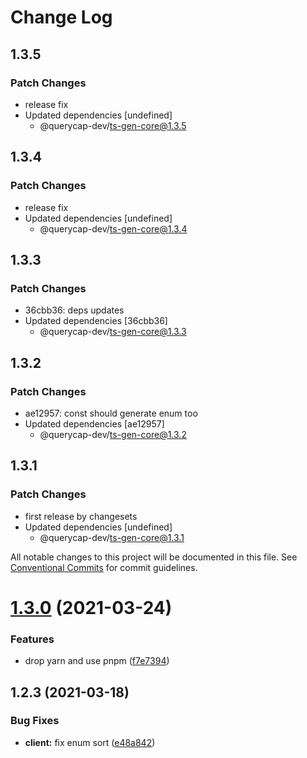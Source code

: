 # Change Log

## 1.3.5

### Patch Changes

- release fix
- Updated dependencies [undefined]
  - @querycap-dev/ts-gen-core@1.3.5

## 1.3.4

### Patch Changes

- release fix
- Updated dependencies [undefined]
  - @querycap-dev/ts-gen-core@1.3.4

## 1.3.3

### Patch Changes

- 36cbb36: deps updates
- Updated dependencies [36cbb36]
  - @querycap-dev/ts-gen-core@1.3.3

## 1.3.2

### Patch Changes

- ae12957: const should generate enum too
- Updated dependencies [ae12957]
  - @querycap-dev/ts-gen-core@1.3.2

## 1.3.1

### Patch Changes

- first release by changesets
- Updated dependencies [undefined]
  - @querycap-dev/ts-gen-core@1.3.1

All notable changes to this project will be documented in this file.
See [Conventional Commits](https://conventionalcommits.org) for commit guidelines.

# [1.3.0](https://github.com/querycap/webappkit/compare/@querycap-dev/ts-gen-definitions-from-json-schema@1.2.3...@querycap-dev/ts-gen-definitions-from-json-schema@1.3.0) (2021-03-24)

### Features

- drop yarn and use pnpm ([f7e7394](https://github.com/querycap/webappkit/commit/f7e7394e1531ffb96ecb3e393e8131451f3e1d9f))

## 1.2.3 (2021-03-18)

### Bug Fixes

- **client:** fix enum sort ([e48a842](https://github.com/querycap/webappkit/commit/e48a8422eb1be310fd68c8f0dfa2821501236edc))

